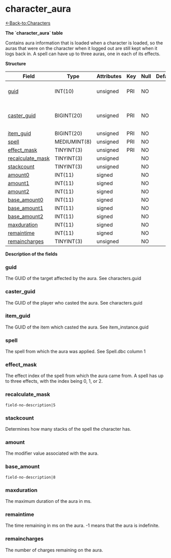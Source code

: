 # character\_aura

[<-Back-to:Characters](database-characters.md)

**The \`character\_aura\` table**

Contains aura information that is loaded when a character is loaded, so the auras that were on the character when it logged out are still kept when it logs back in. A spell can have up to three auras, one in each of its effects.

**Structure**

| Field                 | Type         | Attributes | Key | Null | Default | Extra | Comment                       |
|-----------------------|--------------|------------|-----|------|---------|-------|-------------------------------|
| [guid][1]             | INT(10)      | unsigned   | PRI | NO   |         |       | Global Unique Identifier      |
| [caster_guid][2]      | BIGINT(20)   | unsigned   | PRI | NO   |         |       | Full Global Unique Identifier |
| [item_guid][3]        | BIGINT(20)   | unsigned   | PRI | NO   |         |       |                               |
| [spell][4]            | MEDIUMINT(8) | unsigned   | PRI | NO   |         |       |                               |
| [effect_mask][5]      | TINYINT(3)   | unsigned   | PRI | NO   |         |       |                               |
| [recalculate_mask][6] | TINYINT(3)   | unsigned   |     | NO   |         |       |                               |
| [stackcount][7]       | TINYINT(3)   | unsigned   |     | NO   |         |       |                               |
| [amount0][8]          | INT(11)      | signed     |     | NO   |         |       |                               |
| [amount1][9]          | INT(11)      | signed     |     | NO   |         |       |                               |
| [amount2][10]         | INT(11)      | signed     |     | NO   |         |       |                               |
| [base_amount0][11]    | INT(11)      | signed     |     | NO   |         |       |                               |
| [base_amount1][12]    | INT(11)      | signed     |     | NO   |         |       |                               |
| [base_amount2][13]    | INT(11)      | signed     |     | NO   |         |       |                               |
| [maxduration][14]     | INT(11)      | signed     |     | NO   |         |       |                               |
| [remaintime][15]      | INT(11)      | signed     |     | NO   |         |       |                               |
| [remaincharges][16]   | TINYINT(3)   | unsigned   |     | NO   |         |       |                               |

[1]: #guid
[2]: #caster_guid
[3]: #item_guid
[4]: #spell
[5]: #effect_mask
[6]: #recalculate_mask
[7]: #stackcount
[8]: #amount0
[9]: #amount1
[10]: #amount2
[11]: #base_amount0
[12]: #base_amount1
[13]: #base_amount2
[14]: #maxduration
[15]: #remaintime
[16]: #remaincharges

**Description of the fields**

### guid

The GUID of the target affected by the aura. See characters.guid

### caster\_guid

The GUID of the player who casted the aura. See characters.guid

### item\_guid

The GUID of the item which casted the aura. See item\_instance.guid

### spell

The spell from which the aura was applied. See Spell.dbc column 1

### effect\_mask

The effect index of the spell from which the aura came from. A spell has up to three effects, with the index being 0, 1, or 2.

### recalculate\_mask

`field-no-description|5`

### stackcount

Determines how many stacks of the spell the character has.

### amount

The modifier value associated with the aura.

### base\_amount

`field-no-description|8`

### maxduration

The maximum duration of the aura in ms.

### remaintime

The time remaining in ms on the aura. -1 means that the aura is indefinite.

### remaincharges

The number of charges remaining on the aura.
